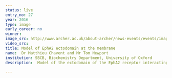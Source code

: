 ```yaml
---
status: live
entry_no: 27
year: 2016
type: image 
early_career: no 
winner: 
image_src: http://www.archer.ac.uk/about-archer/news-events/events/image-comp/gallery-2016/27_Entry_800.jpg
video_src: 
title: Model of EphA2 ectodomain at the membrane
name:  Dr Matthieu Chavent and Mr Tom Newport
institution: SBCB, Biochemistry Department, University of Oxford
description:  Model of the ectodomain of the EphA2 receptor interacting with a lipid bilayer (here represented by triangles or cubes). Multi-scale simulations based on this model reveal the flexibility of the ectodomain. The image illustrates the simulated dynamics of the ectodomain (shown as glowing lines) as well as different conformations that highlight the possible movement of this receptor relative to the membrane surface.
  
---
```

